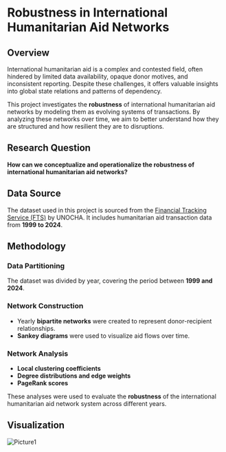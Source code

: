 # Robustness in International Humanitarian Aid Networks

## Overview

International humanitarian aid is a complex and contested field, often hindered by limited data availability, opaque donor motives, and inconsistent reporting. Despite these challenges, it offers valuable insights into global state relations and patterns of dependency.

This project investigates the **robustness** of international humanitarian aid networks by modeling them as evolving systems of transactions. By analyzing these networks over time, we aim to better understand how they are structured and how resilient they are to disruptions.

## Research Question

**How can we conceptualize and operationalize the robustness of international humanitarian aid networks?**

## Data Source

The dataset used in this project is sourced from the [Financial Tracking Service (FTS)](https://fts.unocha.org/) by UNOCHA. It includes humanitarian aid transaction data from **1999 to 2024**.

## Methodology

### Data Partitioning

The dataset was divided by year, covering the period between **1999 and 2024**.

### Network Construction

- Yearly **bipartite networks** were created to represent donor-recipient relationships.
- **Sankey diagrams** were used to visualize aid flows over time.

### Network Analysis

- **Local clustering coefficients**
- **Degree distributions and edge weights**
- **PageRank scores**

These analyses were used to evaluate the **robustness** of the international humanitarian aid network system across different years.

## Visualization

![Picture1](https://github.com/user-attachments/assets/408ac16f-aa35-4f43-b443-555db8160f48)
